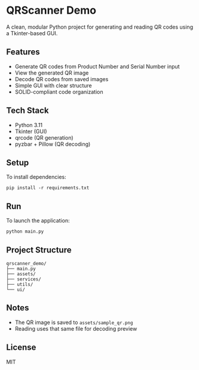 # QRScanner Demo

A clean, modular Python project for generating and reading QR codes using a Tkinter-based GUI.

## Features

- Generate QR codes from Product Number and Serial Number input
- View the generated QR image
- Decode QR codes from saved images
- Simple GUI with clear structure
- SOLID-compliant code organization

## Tech Stack

- Python 3.11
- Tkinter (GUI)
- qrcode (QR generation)
- pyzbar + Pillow (QR decoding)

## Setup

To install dependencies:

    pip install -r requirements.txt

## Run

To launch the application:

    python main.py

## Project Structure

    qrscanner_demo/
    ├── main.py
    ├── assets/
    ├── services/
    ├── utils/
    └── ui/

## Notes

- The QR image is saved to `assets/sample_qr.png`
- Reading uses that same file for decoding preview

## License

MIT
